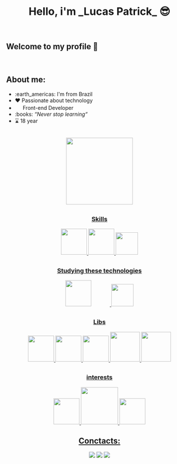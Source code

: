 <div align='center'><h1>Hello, i'm _Lucas Patrick_ 😎</h1></div>

<br>

## Welcome to my profile 👋

<br>
<div>
<h2> About me: </h2> 
  <ul>
    <li> :earth_americas: I'm from Brazil </li>
    <li> ❤️ Passionate about technology </li>
    <li> <img src="https://cdn.jsdelivr.net/gh/devicons/devicon/icons/react/react-original.svg" style="width:17px;"/>
 Front-end Developer </li>
    <li> :books: <cite><em>&ldquo;Never stop learning&ldquo;</em></cite> </li>
    <li> ⌛ 18 year </li>
  </ul>
</div>

<br />

<div align="center">
<a href="https://github.com/Patrick-D-Lucas/">
  <img height="180em" src="https://github-readme-stats.vercel.app/api/top-langs/?username=Patrick-D-Lucas&layout=compact&langs_count=7&theme=dracula"/>

</div>

##

<div align="center">
  <h3>Skills</h3>
  <img src="https://cdn.jsdelivr.net/gh/devicons/devicon/icons/html5/html5-original-wordmark.svg" width="70px "/>
  <img src="https://cdn.jsdelivr.net/gh/devicons/devicon/icons/css3/css3-original-wordmark.svg" width="70px "/>
  <img src="https://cdn.jsdelivr.net/gh/devicons/devicon/icons/javascript/javascript-original.svg" width="60px " />
  
  ##
  <h3>Studying these technologies</h3>
  <img src="https://cdn.jsdelivr.net/gh/devicons/devicon/icons/react/react-original-wordmark.svg" style="width:70px; margin-right: 50px;"/>
  <img src="https://cdn.jsdelivr.net/gh/devicons/devicon/icons/typescript/typescript-original.svg" width="60px "/>
  
   ##
  <h3>Libs</h3>
  <img src="https://cdn.jsdelivr.net/gh/devicons/devicon/icons/sass/sass-original.svg" width="70px "/>
  <img src="https://cdn.jsdelivr.net/gh/devicons/devicon/icons/babel/babel-original.svg" width="70px "/>
  <img src="https://cdn.jsdelivr.net/gh/devicons/devicon/icons/webpack/webpack-original.svg" width="70px " />
  <img src="https://styled-components.com/logo.png" width="80px" />
  <img src="https://pics.freeicons.io/uploads/icons/png/9267873881551942642-512.png" width="80px" />
  
  ##
  <h3>interests</h3>
  <img src="https://cdn.jsdelivr.net/gh/devicons/devicon/icons/nextjs/nextjs-original.svg" width="70px"/>
  <img src="https://cdn.jsdelivr.net/gh/devicons/devicon/icons/nodejs/nodejs-original-wordmark.svg" width="100px "/>
  <img src="https://cdn.jsdelivr.net/gh/devicons/devicon/icons/postgresql/postgresql-original-wordmark.svg" width="70px "/>
  
 
</div>

##

<div align="center">
  <h2> Conctacts: </h2> 
  <a href="https://www.instagram.com/patricks.zip/" target="_blank"><img src="https://img.shields.io/badge/-Instagram-%23E4405F?style=for-the-badge&logo=instagram&logoColor=white" target="_blank"></a>
  <a href="https://www.linkedin.com/in/patrick-lsilva/" target="_blank"><img src="https://img.shields.io/badge/-LinkedIn-%230077B5?style=for-the-badge&logo=linkedin&logoColor=white" target="_blank"></a>
  <a href = "mailto:lucas.patrick.lsilva@gmail.com"><img src="https://img.shields.io/badge/Gmail-D14836?style=for-the-badge&logo=gmail&logoColor=white" target="_blank"></a>
</div>
